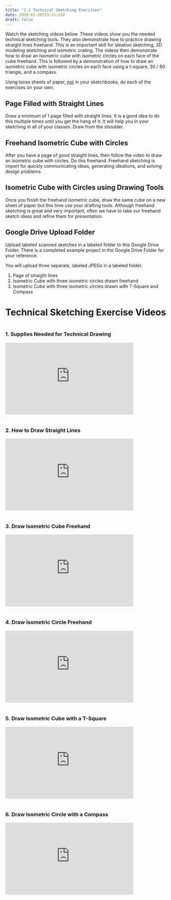 ```yaml
---
title: "1.1 Technical Sketching Exercises"
date: 2020-01-26T23:11:13Z
draft: false
---
```


Watch the sketching videos below. These videos show you the needed technical sketching tools. They also demonstrate how to practice drawing straight lines freehand. This is an important skill for ideation sketching, 3D modeling sketching and isometric crating. The videos then demonstrate how to draw an isometric cube with isometric circles on each face of the cube freehand. This is followed by a demonstration of how to draw an isometric cube with isometric circles on each face using a t-square, 30 / 60 triangle, and a compass.

Using loose sheets of paper, <span style="text-decoration: underline;">not</span> in your sketchbooks, do each of the exercises on your own.

## Page Filled with Straight Lines

Draw a minimum of 1 page filled with straight lines. It is a good idea to do this multiple times until you get the hang of it. It will help you in your sketching in all of your classes. Draw from the shoulder.

## Freehand Isometric Cube with Circles

After you have a page of good straight lines, then follow the video to draw an isometric cube with circles. Do this freehand. Freehand sketching is import for quickly communicating ideas, generating ideations, and solving design problems.

## Isometric Cube with Circles using Drawing Tools

Once you finish the freehand isometric cube, draw the same cube on a new sheet of paper but this time use your drafting tools. Although freehand sketching is great and very important, often we have to take our freehand sketch ideas and refine them for presentation.

## Google Drive Upload Folder

Upload labeled scanned sketches in a labeled folder to this Google Drive Folder. There is a completed example project in the Google Drive Folder for your reference.

You will upload three separate, labeled JPEGs in a labeled folder.

1.  Page of straight lines
2.  Isometric Cube with three isometric circles drawn freehand
3.  Isometric Cube with three isometric circles drawn with T-Square and Compass

# Technical Sketching Exercise Videos

<div style="display: grid; grid-gap: 1rem; grid-template-columns: repeat(auto-fit, minmax(300px, 1fr)); padding-bottom: 2rem;">

<div style="display:flex; flex-direction:column; height: 100%; width: 100%; max-width: 400px; justify-content: space-between;">

### 1\. Supplies Needed for Technical Drawing

<div style="position: relative; width: 100%; height: 0px; padding-top: 56.25%;"><iframe style="position: absolute; left: 0px; top: 0px; width: 100%; height: 100%; border: 0;" src="https://www.youtube.com/embed/QaTlzXEHu4g" width="300" height="150" allowfullscreen="allowfullscreen"></iframe></div>

</div>

<div style="display:flex; flex-direction:column; height: 100%; width: 100%; max-width: 400px; justify-content: space-between;">

### 2\. How to Draw Straight Lines

<div style="position: relative; width: 100%; height: 0px; padding-top: 56.25%;"><iframe style="position: absolute; left: 0px; top: 0px; width: 100%; height: 100%; border: 0;" src="https://www.youtube.com/embed/UUQa2CtzIwE" width="300" height="150" allowfullscreen="allowfullscreen"></iframe></div>

</div>

<div style="display:flex; flex-direction:column; height: 100%; width: 100%; max-width: 400px; justify-content: space-between;">

### 3\. Draw Isometric Cube Freehand

<div style="position: relative; width: 100%; height: 0px; padding-top: 56.25%;"><iframe style="position: absolute; left: 0px; top: 0px; width: 100%; height: 100%; border: 0;" src="https://www.youtube.com/embed/8FkcqdCmT1U" width="300" height="150" allowfullscreen="allowfullscreen"></iframe></div>

</div>

<div style="display:flex; flex-direction:column; height: 100%; width: 100%; max-width: 400px; justify-content: space-between;">

### 4\. Draw Isometric Circle Freehand

<div style="position: relative; width: 100%; height: 0px; padding-top: 56.25%;"><iframe style="position: absolute; left: 0px; top: 0px; width: 100%; height: 100%; border: 0;" src="https://www.youtube.com/embed/twj5luXIC_c" width="300" height="150" allowfullscreen="allowfullscreen"></iframe></div>

</div>

<div style="display:flex; flex-direction:column; height: 100%; width: 100%; max-width: 400px; justify-content: space-between;">

### 5\. Draw Isometric Cube with a T-Square

<div style="position: relative; width: 100%; height: 0px; padding-top: 56.25%;"><iframe style="position: absolute; left: 0px; top: 0px; width: 100%; height: 100%; border: 0;" src="https://www.youtube.com/embed/7t4ycR3fXJ4" width="300" height="150" allowfullscreen="allowfullscreen"></iframe></div>

</div>

<div style="display:flex; flex-direction:column; height: 100%; width: 100%; max-width: 400px; justify-content: space-between;">

### 6\. Draw Isometric Circle with a Compass

<div style="position: relative; width: 100%; height: 0px; padding-top: 56.25%;"><iframe style="position: absolute; left: 0px; top: 0px; width: 100%; height: 100%; border: 0;" src="https://www.youtube.com/embed/EaTwlLaMYao" width="300" height="150" allowfullscreen="allowfullscreen"></iframe></div>

</div>

</div>
